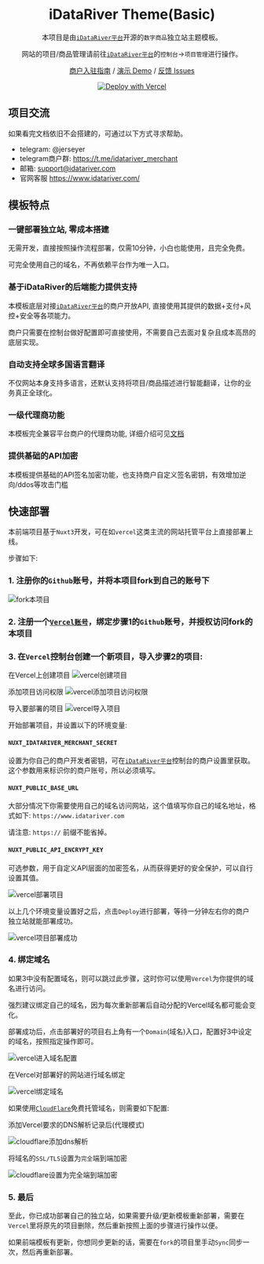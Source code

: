 <div align="center">

<h1 align="center">iDataRiver Theme(Basic)</h1>

本项目是由[`iDataRiver平台`](https://www.idatariver.com/zh-cn)开源的`数字商品`独立站主题模板。

网站的项目/商品管理请前往[`iDataRiver平台`](https://www.idatariver.com/zh-cn)的`控制台`->`项目管理`进行操作。

[商户入驻指南](https://docs.idatariver.com/zh/guide/04.01.merchant.html) / [演示 Demo](https://uselesss.org/) / [反馈 Issues](https://github.com/iDataRiver/theme-basic/issues)

[![Deploy with Vercel](https://vercel.com/button)](https://vercel.com/new/clone?repository-url=https%3A%2F%2Fgithub.com%2FiDataRiver%2Ftheme-basic&env=NUXT_IDATARIVER_MERCHANT_SECRET&env=NUXT_PUBLIC_BASE_URL&project-name=idatariver-theme-basic&repository-name=theme-basic)

</div>

## 项目交流

如果看完文档依旧不会搭建的，可通过以下方式寻求帮助。

* telegram: @jerseyer
* telegram商户群: https://t.me/idatariver_merchant
* 邮箱: support@idatariver.com
* 官网客服 https://www.idatariver.com/

## 模板特点

### 一键部署独立站, 零成本搭建

无需开发，直接按照操作流程部署，仅需10分钟，小白也能使用，且完全免费。

可完全使用自己的域名，不再依赖平台作为唯一入口。

### 基于iDataRiver的后端能力提供支持

本模板底层对接[`iDataRiver平台`](https://www.idatariver.com/zh-cn)的商户开放API, 直接使用其提供的数据+支付+风控+安全等各项能力。

商户只需要在控制台做好配置即可直接使用，不需要自己去面对复杂且成本高昂的底层实现。

### 自动支持全球多国语言翻译

不仅网站本身支持多语言，还默认支持将项目/商品描述进行智能翻译，让你的业务真正全球化。

### 一级代理商功能

本模板完全兼容平台商户的代理商功能, 详细介绍可见[文档](https://docs.idatariver.com/zh/guide/04.07.affiliates.html)

### 提供基础的API加密

本模板提供基础的API签名加密功能，也支持商户自定义签名密钥，有效增加逆向/ddos等攻击门槛

## 快速部署

本前端项目基于`Nuxt3`开发，可在如`vercel`这类主流的网站托管平台上直接部署上线。

步骤如下:

### 1. 注册你的`Github`账号，并将本项目fork到自己的账号下

![fork本项目](./docs/images/fork.jpg)

### 2. 注册一个[`Vercel账号`](https://vercel.com/)，绑定步骤1的`Github`账号，并授权访问fork的本项目

### 3. 在`Vercel`控制台创建一个新项目，导入步骤2的项目:

在Vercel上创建项目
![vercel创建项目](./docs/images/vercel-add-project.jpg)

添加项目访问权限
![vercel添加项目访问权限](./docs/images/vercel-add-permission.jpg)

导入要部署的项目
![vercel导入项目](./docs/images/vercel-project-import.jpg)

开始部署项目，并设置以下的环境变量:

#### `NUXT_IDATARIVER_MERCHANT_SECRET`
设置为你自己的商户开发者密钥，可在[`iDataRiver平台`](https://www.idatariver.com/zh-cn)控制台的商户设置里获取。
这个参数用来标识你的商户账号，所以必须填写。

#### `NUXT_PUBLIC_BASE_URL`
大部分情况下你需要使用自己的域名访问网站，这个值填写你自己的域名地址，格式如下: `https://www.idatariver.com`

请注意: `https://` 前缀不能省掉。

#### `NUXT_PUBLIC_API_ENCRYPT_KEY`
可选参数，用于自定义API层面的加密签名，从而获得更好的安全保护，可以自行设置其值。

![vercel部署项目](./docs/images/vercel-deploy.jpg)

以上几个环境变量设置好之后，点击`Deploy`进行部署，等待一分钟左右你的商户独立站就能部署成功。

![vercel项目部署成功](./docs/images/vercel-deploy-ok.jpg)

### 4. 绑定域名

如果3中没有配置域名，则可以跳过此步骤，这时你可以使用`Vercel`为你提供的域名进行访问。

强烈建议绑定自己的域名，因为每次重新部署后自动分配的Vercel域名都可能会变化。

部署成功后，点击部署好的项目右上角有一个`Domain`(域名)入口，配置好3中设定的域名，按照指定操作即可。

![vercel进入域名配置](./docs/images/vercel-domain-enter.jpg)

在Vercel对部署好的网站进行域名绑定

![vercel绑定域名](./docs/images/vercel-domain-add.jpg)

如果使用[`CloudFlare`](https://www.cloudflare.com/)免费托管域名，则需要如下配置:

添加Vercel要求的DNS解析记录后(代理模式)

![cloudflare添加dns解析](./docs/images/cf-dns.jpg)

将域名的`SSL/TLS`设置为`完全`端到端加密

![cloudflare设置为完全端到端加密](./docs/images/cf-ssl.jpg)

### 5. 最后

至此，你已成功部署自己的独立站，如果需要升级/更新模板重新部署，需要在`Vercel`里将原先的项目删除，然后重新按照上面的步骤进行操作以便。

如果前端模板有更新，你想同步更新的话，需要在`fork`的项目里手动`Sync`同步一次，然后再重新部署。
